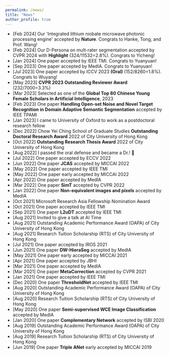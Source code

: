 ```yaml
---
permalink: /news/
title: "News"
author_profile: true
---
```



* [Feb 2024] Our 'Integrated lithium niobate microwave photonic processing engine' accepted by **Nature**. Congrats to Hanke, Tong, and Prof. Wang!
* [Feb 2024] Our D-Persona on mult-rater segmentation accepted by CVPR 2024 with **Highlight** (324/11532=2.8%). Congrats to Yicheng!
* [Jan 2024] One paper accepted by IEEE TMI. Congrats to Yuanyuan! <br> 
* [Sep 2023] One paper accepted by MedIA. Congrats to Yuanyuan! <br> 
* [Jul 2023] One paper accepted by ICCV 2023 **(Oral)** (152/8260=1.8%). Congrats to Wuyang! <br> 
* [May 2023] **CVPR 2023 Outstanding Reviewer Award** (232/7000=3.3%) <br> 
* [Mar 2023] Selected as one of the **Global Top 80 Chinese Young Female Scholars in Artificial Intelligence**, 2023 <br>
* [Feb 2023] One paper **Handling Open-set Noise and Novel Target Recognition in Domain Adaptive Semantic Segmentation** accepted by IEEE TPAMI <br>
* [Jan 2023] I came to University of Oxford to work as a postdoctoral research fellow <br>
* [Dec 2022] Chow Yei Ching School of Graduate Studies **Outstanding Doctoral Research Award** 2022 of City University of Hong Kong <br>
* [Oct 2022] **Outstanding Research Thesis Award** 2022 of City University of Hong Kong <br>
* [Aug 2022] I passed the oral defense and became a Dr.! 🌟 <br> 
* [Jul 2022] One paper accepted by ECCV 2022 <br> 
* [Jun 2022] One paper **JCAS** accepted by MICCAI 2022 <br> 
* [May 2022] One paper accepted by IEEE TMI <br> 
* [May 2022] One paper early accepted by MICCAI 2022 <br> 
* [Apr 2022] One paper accepted by MedIA <br> 
* [Mar 2022] One paper **SimT** accepted by CVPR 2022 <br> 
* [Jan 2022] One paper **Non-equivalent images and pixels** accepted by MedIA <br> 
* [Oct 2021] Microsoft Research Asia Fellowship Nomination Award <br> 
* [Oct 2021] One paper accepted by IEEE TMI <br> 
* [Sep 2021] One paper **L2uDT** accepted by IEEE TMI <br> 
* [Aug 2021] Invited to give a talk at AI Time <br>
* [Aug 2021] Outstanding Academic Performance Award (OAPA) of City University of Hong Kong <br>
* [Aug 2021] Research Tuition Scholarship (RTS) of City University of Hong Kong <br>
* [Jul 2021] One paper accepted by IROS 2021 <br> 
* [Jun 2021] One paper **DW-HieraSeg** accepted by MedIA <br> 
* [May 2021] One paper early accepted by MICCAI 2021 <br> 
* [Apr 2021] One paper accepted by JBHI <br> 
* [Mar 2021] One paper accepted by MedIA <br> 
* [Mar 2021] One paper **MetaCorrection** accepted by CVPR 2021 <br> 
* [Jan 2021] One paper accepted by IEEE TMI <br> 
* [Dec 2020] One paper **ThresholdNet** accepted by IEEE TMI <br> 
* [Aug 2020] Outstanding Academic Performance Award (OAPA) of City University of Hong Kong <br>
* [Aug 2020] Research Tuition Scholarship (RTS) of City University of Hong Kong <br>
* [May 2020] One paper **Semi-supervised WCE Image Classification** accepted by MedIA <br> 
* [Jan 2020] One paper **Complementary Network** accepted by ISBI 2020 <br> 
* [Aug 2019] Outstanding Academic Performance Award (OAPA) of City University of Hong Kong <br>
* [Aug 2019] Research Tuition Scholarship (RTS) of City University of Hong Kong <br>
* [Jun 2019] One paper **Triple ANet** early accepted by MICCAI 2019 <br>
